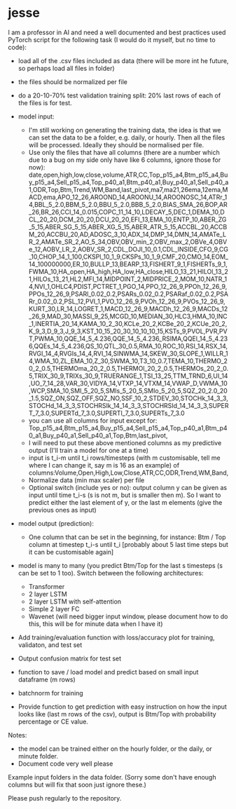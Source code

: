 # jesse

I am a professor in AI and need a well documented and best practices used PyTorch script for the following task (I would do it myself, but no time to code):

- load all of the .csv files included as data (there will be more int he future, so perhaps load all files in folder)
- the files should be normalized per file
- do a 20-10-70% test validation training split: 20% last rows of each of the files is for test. 
- model input:
  - I'm still working on generating the training data, the idea is that we can set the data to be a folder, e.g. daily, or hourly. Then all the files will be processed. Ideally they should be normalised per file. 
  - Use only the files that have all columns (there are a number which due to a bug on my side only have like 6 columns, ignore those for now): date,open,high,low,close,volume,ATR,CC,Top_p15_a4,Btm_p15_a4,Buy_p15_a4,Sell_p15_a4,Top_p40_a1,Btm_p40_a1,Buy_p40_a1,Sell_p40_a1,ODR,Top,Btm,Trend,WM,Band,last_pivot,ma7,ma21,26ema,12ema,MACD,ema,APO_12_26,AROOND_14,AROONU_14,AROONOSC_14,ATRr_14,BBL_5_2.0,BBM_5_2.0,BBU_5_2.0,BBB_5_2.0,BIAS_SMA_26,BOP,AR_26,BR_26,CCI_14_0.015,COPC_11_14_10,LDECAY_5,DEC_1,DEMA_10,DCL_20_20,DCM_20_20,DCU_20_20,EFI_13,EMA_10,ENTP_10,ABER_ZG_5_15,ABER_SG_5_15,ABER_XG_5_15,ABER_ATR_5_15,ACCBL_20,ACCBM_20,ACCBU_20,AD,ADOSC_3_10,ADX_14,DMP_14,DMN_14,AMATe_LR_2,AMATe_SR_2,AO_5_34,OBV,OBV_min_2,OBV_max_2,OBVe_4,OBVe_12,AOBV_LR_2,AOBV_SR_2,CDL_DOJI_10_0.1,CDL_INSIDE,CFO_9,CG_10,CHOP_14_1_100,CKSPl_10_1_9,CKSPs_10_1_9,CMF_20,CMO_14,EOM_14_100000000,ER_10,BULLP_13,BEARP_13,FISHERT_9_1,FISHERTs_9_1,FWMA_10,HA_open,HA_high,HA_low,HA_close,HILO_13_21,HILOl_13_21,HILOs_13_21,HL2,MFI_14,MIDPOINT_2,MIDPRICE_2,MOM_10,NATR_14,NVI_1,OHLC4,PDIST,PCTRET_1,PGO_14,PPO_12_26_9,PPOh_12_26_9,PPOs_12_26_9,PSARl_0.02_0.2,PSARs_0.02_0.2,PSARaf_0.02_0.2,PSARr_0.02_0.2,PSL_12,PVI_1,PVO_12_26_9,PVOh_12_26_9,PVOs_12_26_9,KURT_30,LR_14,LOGRET_1,MACD_12_26_9,MACDh_12_26_9,MACDs_12_26_9,MAD_30,MASSI_9_25,MCGD_10,MEDIAN_30,HLC3,HMA_10,INC_1,INERTIA_20_14,KAMA_10_2_30,KCLe_20_2,KCBe_20_2,KCUe_20_2,K_9_3,D_9_3,J_9_3,KST_10_15_20_30_10_10_10_15,KSTs_9,PVOL,PVR,PVT,PWMA_10,QQE_14_5_4.236,QQE_14_5_4.236_RSIMA,QQEl_14_5_4.236,QQEs_14_5_4.236,QS_10,QTL_30_0.5,RMA_10,ROC_10,RSI_14,RSX_14,RVGI_14_4,RVGIs_14_4,RVI_14,SINWMA_14,SKEW_30,SLOPE_1,WILLR_14,WMA_10,ZL_EMA_10,Z_30,SWMA_10,T3_10_0.7,TEMA_10,THERMO_20_2_0.5,THERMOma_20_2_0.5,THERMOl_20_2_0.5,THERMOs_20_2_0.5,TRIX_30_9,TRIXs_30_9,TRUERANGE_1,TSI_13_25,TTM_TRND_6,UI_14,UO_7_14_28,VAR_30,VIDYA_14,VTXP_14,VTXM_14,VWAP_D,VWMA_10,WCP,SMA_10,SMI_5_20_5,SMIs_5_20_5,SMIo_5_20_5,SQZ_20_2.0_20_1.5,SQZ_ON,SQZ_OFF,SQZ_NO,SSF_10_2,STDEV_30,STOCHk_14_3_3,STOCHd_14_3_3,STOCHRSIk_14_14_3_3,STOCHRSId_14_14_3_3,SUPERT_7_3.0,SUPERTd_7_3.0,SUPERTl_7_3.0,SUPERTs_7_3.0
  - you can use all columns for input except for: Top_p15_a4,Btm_p15_a4,Buy_p15_a4,Sell_p15_a4,Top_p40_a1,Btm_p40_a1,Buy_p40_a1,Sell_p40_a1,Top,Btm,last_pivot,
  - I will need to put these above mentioned columns as my predictive output (I'll train a model for one at a time)
  - input is t_i-m until t_i rows/timesteps (with m customisable, tell me where I can change it, say m is 16 as an example) of columns:Volume,Open,High,Low,Close,ATR,CC,ODR,Trend,WM,Band, 
  - Normalize data (min max scaler) per file
  - Optional switch (include yes or no): output column y can be given as input until time t_i-s (s is not m, but is smaller then m). So I want to predict either the last element of y, or the last m elements (give the previous ones as input)
- model output (prediction):
  - One column that can be set in the beginning, for instance: Btm / Top column at timestep t_i-s until t_i [probably about 5 last time steps but it can be customisable again]
- model is many to many (you predict Btm/Top for the last s timesteps (s can be set to 1 too). Switch between the following architectures:
  - Transformer
  - 2 layer LSTM
  - 2 layer LSTM with self-attention
  - Simple 2 layer FC
  - Wavenet (will need bigger input window, please document how to do this, this will be for minute data when I have it)

- Add training/evaluation function with loss/accuracy plot for training, validaton, and test set
- Output confusion matrix for test set
- function to save / load model and predict based on small input dataframe (m rows)

- batchnorm for training
- Provide function to get prediction with easy instruction on how the input looks like (last m rows of the csv), output is Btm/Top with probability percentage or CE value.

Notes:
- the model can be trained either on the hourly folder, or the daily, or minute folder. 
- Document code very well please

Example input folders in the data folder. (Sorry some don't have enough columns but will fix that soon just ignore these.)

Please push regularly to the repository. 
